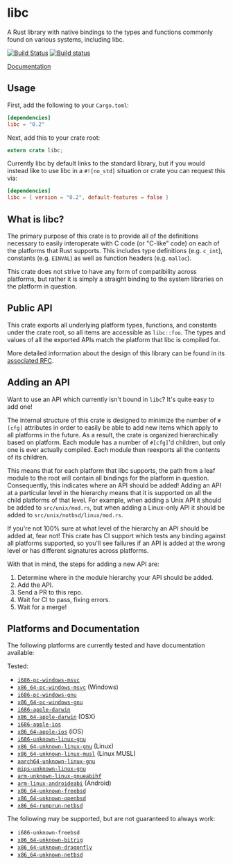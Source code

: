 libc
====

A Rust library with native bindings to the types and functions commonly found on
various systems, including libc.

[![Build Status](https://travis-ci.org/rust-lang/libc.svg?branch=master)](https://travis-ci.org/rust-lang/libc)
[![Build status](https://ci.appveyor.com/api/projects/status/34csq3uurnw7c0rl?svg=true)](https://ci.appveyor.com/project/alexcrichton/libc)

[Documentation](#platforms-and-documentation)

## Usage

First, add the following to your `Cargo.toml`:

```toml
[dependencies]
libc = "0.2"
```

Next, add this to your crate root:

```rust
extern crate libc;
```

Currently libc by default links to the standard library, but if you would
instead like to use libc in a `#![no_std]` situation or crate you can request
this via:

```toml
[dependencies]
libc = { version = "0.2", default-features = false }
```

## What is libc?

The primary purpose of this crate is to provide all of the definitions necessary
to easily interoperate with C code (or "C-like" code) on each of the platforms
that Rust supports. This includes type definitions (e.g. `c_int`), constants
(e.g. `EINVAL`) as well as function headers (e.g. `malloc`).

This crate does not strive to have any form of compatibility across platforms,
but rather it is simply a straight binding to the system libraries on the
platform in question.

## Public API

This crate exports all underlying platform types, functions, and constants under
the crate root, so all items are accessible as `libc::foo`. The types and values
of all the exported APIs match the platform that libc is compiled for.

More detailed information about the design of this library can be found in its
[associated RFC][rfc].

[rfc]: https://github.com/rust-lang/rfcs/blob/master/text/1291-promote-libc.md

## Adding an API

Want to use an API which currently isn't bound in `libc`? It's quite easy to add
one!

The internal structure of this crate is designed to minimize the number of
`#[cfg]` attributes in order to easily be able to add new items which apply
to all platforms in the future. As a result, the crate is organized
hierarchically based on platform. Each module has a number of `#[cfg]`'d
children, but only one is ever actually compiled. Each module then reexports all
the contents of its children.

This means that for each platform that libc supports, the path from a
leaf module to the root will contain all bindings for the platform in question.
Consequently, this indicates where an API should be added! Adding an API at a
particular level in the hierarchy means that it is supported on all the child
platforms of that level. For example, when adding a Unix API it should be added
to `src/unix/mod.rs`, but when adding a Linux-only API it should be added to
`src/unix/notbsd/linux/mod.rs`.

If you're not 100% sure at what level of the hierarchy an API should be added
at, fear not! This crate has CI support which tests any binding against all
platforms supported, so you'll see failures if an API is added at the wrong
level or has different signatures across platforms.

With that in mind, the steps for adding a new API are:

1. Determine where in the module hierarchy your API should be added.
2. Add the API.
3. Send a PR to this repo.
4. Wait for CI to pass, fixing errors.
5. Wait for a merge!

## Platforms and Documentation

The following platforms are currently tested and have documentation available:

Tested:
  * [`i686-pc-windows-msvc`](https://doc.rust-lang.org/libc/i686-pc-windows-msvc/libc/)
  * [`x86_64-pc-windows-msvc`](https://doc.rust-lang.org/libc/x86_64-pc-windows-msvc/libc/)
    (Windows)
  * [`i686-pc-windows-gnu`](https://doc.rust-lang.org/libc/i686-pc-windows-gnu/libc/)
  * [`x86_64-pc-windows-gnu`](https://doc.rust-lang.org/libc/x86_64-pc-windows-gnu/libc/)
  * [`i686-apple-darwin`](https://doc.rust-lang.org/libc/i686-apple-darwin/libc/)
  * [`x86_64-apple-darwin`](https://doc.rust-lang.org/libc/x86_64-apple-darwin/libc/)
    (OSX)
  * [`i686-apple-ios`](https://doc.rust-lang.org/libc/i686-apple-ios/libc/)
  * [`x86_64-apple-ios`](https://doc.rust-lang.org/libc/x86_64-apple-ios/libc/)
    (iOS)
  * [`i686-unknown-linux-gnu`](https://doc.rust-lang.org/libc/i686-unknown-linux-gnu/libc/)
  * [`x86_64-unknown-linux-gnu`](https://doc.rust-lang.org/libc/x86_64-unknown-linux-gnu/libc/)
    (Linux)
  * [`x86_64-unknown-linux-musl`](https://doc.rust-lang.org/libc/x86_64-unknown-linux-musl/libc/)
    (Linux MUSL)
  * [`aarch64-unknown-linux-gnu`](https://doc.rust-lang.org/libc/aarch64-unknown-linux-gnu/libc/)
  * [`mips-unknown-linux-gnu`](https://doc.rust-lang.org/libc/mips-unknown-linux-gnu/libc/)
  * [`arm-unknown-linux-gnueabihf`](https://doc.rust-lang.org/libc/arm-unknown-linux-gnueabihf/libc/)
  * [`arm-linux-androideabi`](https://doc.rust-lang.org/libc/arm-linux-androideabi/libc/)
    (Android)
  * [`x86_64-unknown-freebsd`](https://doc.rust-lang.org/libc/x86_64-unknown-freebsd/libc/)
  * [`x86_64-unknown-openbsd`](https://doc.rust-lang.org/libc/x86_64-unknown-openbsd/libc/)
  * [`x86_64-rumprun-netbsd`](https://doc.rust-lang.org/libc/x86_64-unknown-netbsd/libc/)

The following may be supported, but are not guaranteed to always work:

  * `i686-unknown-freebsd`
  * [`x86_64-unknown-bitrig`](https://doc.rust-lang.org/libc/x86_64-unknown-bitrig/libc/)
  * [`x86_64-unknown-dragonfly`](https://doc.rust-lang.org/libc/x86_64-unknown-dragonfly/libc/)
  * [`x86_64-unknown-netbsd`](https://doc.rust-lang.org/libc/x86_64-unknown-netbsd/libc/)
